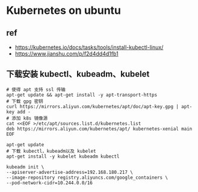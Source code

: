 # Kubernetes on ubuntu

## ref
- https://kubernetes.io/docs/tasks/tools/install-kubectl-linux/
- https://www.jianshu.com/p/f2d4dd4d1fb1

## 下载安装 kubectl、kubeadm、kubelet
```
# 使得 apt 支持 ssl 传输
apt-get update && apt-get install -y apt-transport-https
# 下载 gpg 密钥
curl https://mirrors.aliyun.com/kubernetes/apt/doc/apt-key.gpg | apt-key add - 
# 添加 k8s 镜像源
cat <<EOF >/etc/apt/sources.list.d/kubernetes.list
deb https://mirrors.aliyun.com/kubernetes/apt/ kubernetes-xenial main
EOF

apt-get update
# 下载 kubectl，kubeadm以及 kubelet
apt-get install -y kubelet kubeadm kubectl
```

```
kubeadm init \
--apiserver-advertise-address=192.168.180.217 \
--image-repository registry.aliyuncs.com/google_containers \
--pod-network-cidr=10.244.0.0/16
```